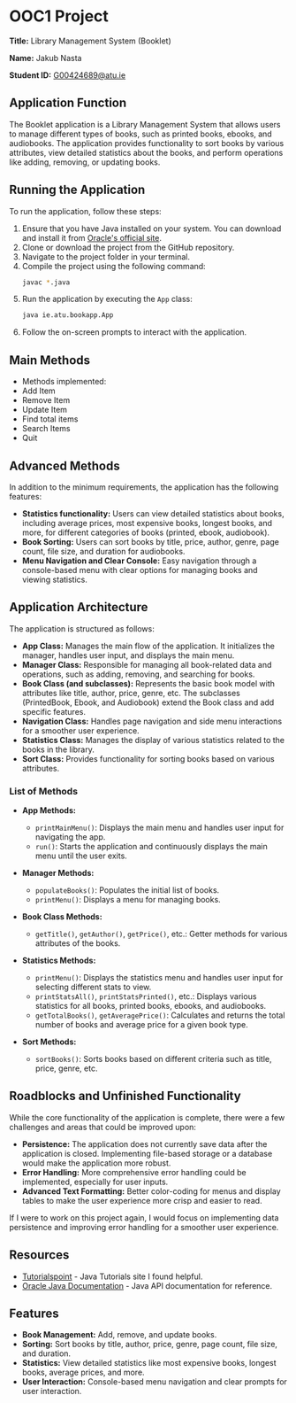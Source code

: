 # OOC1 Project

**Title:** Library Management System (Booklet)

**Name:** Jakub Nasta

**Student ID:** G00424689@atu.ie

## Application Function

The Booklet application is a Library Management System that allows users to manage different types of books, such as printed books, ebooks, and audiobooks. The application provides functionality to sort books by various attributes, view detailed statistics about the books, and perform operations like adding, removing, or updating books.

## Running the Application

To run the application, follow these steps:

1. Ensure that you have Java installed on your system. You can download and install it from [Oracle's official site](https://www.oracle.com/java/technologies/javase-jdk11-downloads.html).
2. Clone or download the project from the GitHub repository.
3. Navigate to the project folder in your terminal.
4. Compile the project using the following command:
    ```bash
    javac *.java
    ```
5. Run the application by executing the `App` class:
    ```bash
    java ie.atu.bookapp.App
    ```
6. Follow the on-screen prompts to interact with the application.

## Main Methods

* Methods implemented:
* Add Item
* Remove Item
* Update Item
* Find total items
* Search Items
* Quit

## Advanced Methods

In addition to the minimum requirements, the application has the following features:

* **Statistics functionality:** Users can view detailed statistics about books, including average prices, most expensive books, longest books, and more, for different categories of books (printed, ebook, audiobook).
* **Book Sorting:** Users can sort books by title, price, author, genre, page count, file size, and duration for audiobooks.
* **Menu Navigation and Clear Console:** Easy navigation through a console-based menu with clear options for managing books and viewing statistics.

## Application Architecture

The application is structured as follows:

- **App Class:** Manages the main flow of the application. It initializes the manager, handles user input, and displays the main menu.
- **Manager Class:** Responsible for managing all book-related data and operations, such as adding, removing, and searching for books.
- **Book Class (and subclasses):** Represents the basic book model with attributes like title, author, price, genre, etc. The subclasses (PrintedBook, Ebook, and Audiobook) extend the Book class and add specific features.
- **Navigation Class:** Handles page navigation and side menu interactions for a smoother user experience.
- **Statistics Class:** Manages the display of various statistics related to the books in the library.
- **Sort Class:** Provides functionality for sorting books based on various attributes.

### List of Methods

- **App Methods:**
  - `printMainMenu()`: Displays the main menu and handles user input for navigating the app.
  - `run()`: Starts the application and continuously displays the main menu until the user exits.

- **Manager Methods:**
  - `populateBooks()`: Populates the initial list of books.
  - `printMenu()`: Displays a menu for managing books.

- **Book Class Methods:**
  - `getTitle()`, `getAuthor()`, `getPrice()`, etc.: Getter methods for various attributes of the books.

- **Statistics Methods:**
  - `printMenu()`: Displays the statistics menu and handles user input for selecting different stats to view.
  - `printStatsAll()`, `printStatsPrinted()`, etc.: Displays various statistics for all books, printed books, ebooks, and audiobooks.
  - `getTotalBooks()`, `getAveragePrice()`: Calculates and returns the total number of books and average price for a given book type.

- **Sort Methods:**
  - `sortBooks()`: Sorts books based on different criteria such as title, price, genre, etc.

## Roadblocks and Unfinished Functionality

While the core functionality of the application is complete, there were a few challenges and areas that could be improved upon:

- **Persistence:** The application does not currently save data after the application is closed. Implementing file-based storage or a database would make the application more robust.
- **Error Handling:** More comprehensive error handling could be implemented, especially for user inputs.
- **Advanced Text Formatting:** Better color-coding for menus and display tables to make the user experience more crisp and easier to read.

If I were to work on this project again, I would focus on implementing data persistence and improving error handling for a smoother user experience.

## Resources

- [Tutorialspoint](https://www.tutorialspoint.com/java/) - Java Tutorials site I found helpful.
- [Oracle Java Documentation](https://docs.oracle.com/javase/8/docs/api/) - Java API documentation for reference.

## Features

- **Book Management:** Add, remove, and update books.
- **Sorting:** Sort books by title, author, price, genre, page count, file size, and duration.
- **Statistics:** View detailed statistics like most expensive books, longest books, average prices, and more.
- **User Interaction:** Console-based menu navigation and clear prompts for user interaction.

